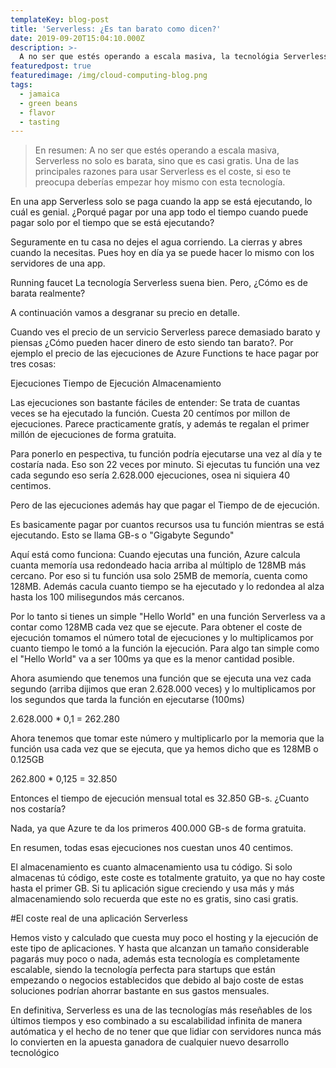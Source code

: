 ```yaml
---
templateKey: blog-post
title: 'Serverless: ¿Es tan barato como dicen?'
date: 2019-09-20T15:04:10.000Z
description: >-
  A no ser que estés operando a escala masiva, la tecnológia Serverless no solo es barata, sino que es casi gratis. En este articulo exponemos y calculamos costaría una solución así.
featuredpost: true
featuredimage: /img/cloud-computing-blog.png
tags:
  - jamaica
  - green beans
  - flavor
  - tasting
---
```


>En resumen: A no ser que estés operando a escala masiva, Serverless no solo es barata, sino que es casi gratis.
Una de las principales razones para usar Serverless es el coste, si eso te preocupa deberías empezar hoy mismo con esta tecnología.

En una app Serverless solo se paga cuando la app se está ejecutando, lo cuál es genial. ¿Porqué pagar por una app todo el tiempo cuando puede pagar solo por el tiempo que se está ejecutando?

Seguramente en tu casa no dejes el agua corriendo. La cierras y abres cuando la necesitas. Pues hoy en día ya se puede hacer lo mismo con los servidores de una app.


Running faucet
La tecnología Serverless suena bien. Pero, ¿Cómo es de barata realmente?

A continuación vamos a desgranar su precio en detalle.

Cuando ves el precio de un servicio Serverless parece demasiado barato y piensas ¿Cómo pueden hacer dinero de esto siendo tan barato?. Por ejemplo el precio de las ejecuciones de Azure Functions te hace pagar por tres cosas:

Ejecuciones
Tiempo de Ejecución
Almacenamiento

Las ejecuciones son bastante fáciles de entender: Se trata de cuantas veces se ha ejecutado la función. Cuesta 20 centímos por millon de ejecuciones. Parece practicamente gratís, y además te regalan el primer millón de ejecuciones de forma gratuita.

Para ponerlo en pespectiva, tu función podría ejecutarse una vez al día y te costaría nada. Eso son 22 veces por minuto. Si ejecutas tu función una vez cada segundo eso sería 2.628.000 ejecuciones, osea ni siquiera 40 centimos.

Pero de las ejecuciones además hay que pagar el Tiempo de de ejecución.

Es basicamente pagar por cuantos recursos usa tu función mientras se está ejecutando. Esto se llama GB-s o "Gigabyte Segundo"

Aquí está como funciona: Cuando ejecutas una función, Azure calcula cuanta memoría usa redondeado hacia arriba al múltiplo de 128MB más cercano. Por eso si tu función usa solo 25MB de memoría, cuenta como 128MB. Además cacula cuanto tiempo se ha ejecutado y lo redondea al alza hasta los 100 milisegundos más cercanos.

Por lo tanto si tienes un simple "Hello World" en una función Serverless va a contar como 128MB cada vez que se ejecute. Para obtener el coste de ejecución tomamos el número total de ejecuciones y lo multiplicamos por cuanto tiempo le tomó a la función la ejecución. Para algo tan simple como el "Hello World" va a ser 100ms ya que es la menor cantidad posible.

Ahora asumiendo que tenemos una función que se ejecuta una vez cada segundo (arriba dijimos que eran 2.628.000 veces) y lo multiplicamos por los segundos que tarda la función en ejecutarse (100ms)

2.628.000 * 0,1 = 262.280

Ahora tenemos que tomar este número y multiplicarlo por la memoria que la función usa cada vez que se ejecuta, que ya hemos dicho que es 128MB o 0.125GB

262.800 * 0,125 = 32.850

Entonces el tiempo de ejecución mensual total es 32.850 GB-s. ¿Cuanto nos costaría?

Nada, ya que Azure te da los primeros 400.000 GB-s de forma gratuita.

En resumen, todas esas ejecuciones nos cuestan unos 40 centimos.

El almacenamiento es cuanto almacenamiento usa tu código. Si solo almacenas tú código, este coste es totalmente gratuito, ya que no hay coste hasta el primer GB. Si tu aplicación sigue creciendo y usa más y más almacenamiendo solo recuerda que este no es gratis, sino casi gratis.

#El coste real de una aplicación Serverless

Hemos visto y calculado que cuesta muy poco el hosting y la ejecución de este tipo de aplicaciones. Y hasta que alcanzan un tamaño considerable pagarás muy poco o nada, además esta tecnología es completamente escalable, siendo la tecnología perfecta para startups que están empezando o negocios establecidos que debido al bajo coste de estas soluciones podrían ahorrar bastante en sus gastos mensuales.

En definitiva, Serverless es una de las tecnologías más reseñables de los últimos tiempos y eso combinado a su escalabilidad infinita de manera autómatica y el hecho de no tener que que lidiar con servidores nunca más lo convierten en la apuesta ganadora de cualquier nuevo desarrollo tecnológico
